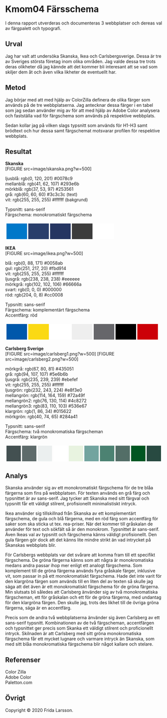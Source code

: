 ---
---

Kmom04 Färsschema
=======================

I denna rapport utverderas och documenteras 3 webbplatser och dereas val av färgpalett och typografi.

Urval
-----------------------

Jag har valt att undersöka Skanska, Ikea och Carlsbergsverige. Dessa är tre av Sveriges största företag inom olika områden. Jag valde dessa tre trots deras olikheter då jag kännde att det kommer bli interesant att se vad som skiljer dem åt och även vilka likheter de eventuellt har.

Metod
-----------------------

Jag börjar med att med hjälp av ColorZilla definera de olika färger som används på de tre webbplatserna. Jag antecknar dessa färger i en tabel som jag sedan använder mig av för att med hjälp av Adobe Color analysera och fastställa vad för färgschema som används på respektive webbplats.

Sedan kollar jag på vilken slags typsnitt som används för H1-H3 samt brödtext och hur dessa samt färgschemat motsvarar profilen för respektive webbplats.  

Resultat
-----------------------

**Skanska**  
[FIGURE src=image/skanska.png?w=500]

ljusblå: rgb(0, 120, 201) #0078c9  
mellanblå: rgb(41, 62, 107) #293e6b  
mörkblå: rgb(37, 53, 97) #253561  
grå: rgb(60, 60, 60) #3c3c3c (text)  
vit: rgb(255, 255, 255) #ffffff (bakgrund)  

Typsnitt: sans-serif  
Färgschema: monokromatiskt färgschema  

<table style="border-spacing: 4px; border-collapse: separate">
<tr>
<td style="height: 50px; width: 50px; background-color: #0078c9">
<td style="height: 50px; width: 50px; background-color: #293e6b">
<td style="height: 50px; width: 50px; background-color: #253561">
<td style="height: 50px; width: 50px; background-color: #3c3c3c">
<td style="height: 50px; width: 50px; background-color: #ffffff">
</tr>
</table>

**IKEA**  
[FIGURE src=image/ikea.png?w=500]

blå: rgb(0, 88, 171) #0058ab  
gul: rgb(251, 217, 20) #fbd914  
vit: rgb(255, 255, 255) #ffffff  
ljusgrå: rgb(238, 238, 238) #eeeeee  
mörkgrå: rgb(102, 102, 106) #66666a  
svart: rgb(0, 0, 0) #000000  
röd: rgb(204, 0, 8) #cc0008

Typsnitt: sans-serif  
Färgschema: komplementärt färgschema  
Accentfärg: röd  

<table style="border-spacing: 4px; border-collapse: separate">
<td style="height: 50px; width: 50px; background-color: #0058ab">
<td style="height: 50px; width: 50px; background-color: #fbd914">
<td style="height: 50px; width: 50px; background-color: #ffffff">
<td style="height: 50px; width: 50px; background-color: #eeeeee">
<td style="height: 50px; width: 50px; background-color: #66666a">
<td style="height: 50px; width: 50px; background-color: #000000">
<td style="height: 50px; width: 50px; background-color: #cc0008">
</table>

**Carlsberg Sverige**  
[FIGURE src=image/carlsberg1.png?w=500]
[FIGURE src=image/carlsberg2.png?w=500]

mörkgrå: rgb(67, 80, 81) #435051  
grå: rgb(94, 107, 107) #5e6b6b  
ljusgrå: rgb(235, 239, 239) #ebefef  
vit: rgb(255, 255, 255) #ffffff  
ljusgrön: rgb(232, 243, 224) #e8f3e0  
mellangrön: rgb(114, 164, 159) #72a49f  
mellangrön2: rgb(76, 130, 114) #4c8272  
mellangrön3: rgb(83, 110, 103) #536e67  
klargrön: rgb(1, 86, 34) #015622  
mörkgrön: rgb(40, 74, 65) #284a41  

Typsnitt: sans-serif  
Färgschema: två monokromatiska färgscheman  
Accentfärg: klargrön  


<table style="border-spacing: 4px; border-collapse: separate">
<td style="height: 50px; width: 50px; background-color: #435051">
<td style="height: 50px; width: 50px; background-color: #5e6b6b">
<td style="height: 50px; width: 50px; background-color: #ebefef">
<td style="height: 50px; width: 50px; background-color: #ffffff">
<td style="height: 50px; width: 50px; background-color: #e8f3e0">
<td style="height: 50px; width: 50px; background-color: #72a49f">
<td style="height: 50px; width: 50px; background-color: #4c8272">
<td style="height: 50px; width: 50px; background-color: #536e67">
<td style="height: 50px; width: 50px; background-color: #015622">
<td style="height: 50px; width: 50px; background-color: #284a41">
</table>

Analys
-----------------------

Skanska använder sig av ett monokromatiskt färgschema för de tre blåa färgerna som fins på webbplatsen. För texten används en grå färg och typsnittet är av sans-serif. Jag tycker att Skanska med sitt färgval och typsnitt får ett väldigt stilrent, profisionellt minimalistiskt intryck.

Ikea använder sig tillskillnad från Skanska av ett komplementärt färgschema, de gula och blå färgerna, med en röd färg som accentfärg för saker som ska sticka ut tex. rea-priser. När det kommer till gråskalan de använder för text och sökfält så är den monokrom. Typsnittet är sans-serif. Även Ikeas val av typsnitt och färgschema känns väldigt profisionellt. Den gula färgen gör dock att det känns lite mindre strikt än vad intrycket på Skanskas webbplats blir.

För Carlsbergs webbplats var det svårare att komma fram till ett specifikt färgschema. De gröna färgerna känns som att några är monokromatiska medans andra passar ihop mer enligt ett analogt färgschema. Som komplement till de gröna färgerna används fyra gråskale färger, inklusive vit, som passar in på ett monokromatiskt färgschema. Hade det inte varit för den klargröna färgen som används till en liten del av texten så skulle jag säga att det även är ett monokromatiskt färgschema för de gröna färgerna. Min slutsats bli således att Carlsberg änvänder sig av två monokromatiska färgscheman, ett för gråskalan och ett för de gröna färgerna, med undantag för den klargröna färgen. Den skulle jag, trots des likhet till de övriga gröna färgerna, säga är en accentfärg.

Precis som de andra två webbplatserna änvänder sig även Carlsberg av ett sans-serif typsnitt. Kombinationen av  de två färgscheman, accentfärgen och typsnittet ger precis som Skanka ett väldigt stilrent och proficionellt intryck. Skilnaden är att Carlsberg med sitt gröna monokromatiska färgschema får ett mycket lugnare och varmare intryck än Skanska, som med sitt blåa monokromatiska färgschema blir något kallare och stelare.

Referenser
-----------------------

Color Zilla  
Adobe Color  
Paletton.com  

Övrigt
-----------------------

Copyright &copy; 2020 Frida Larsson.
